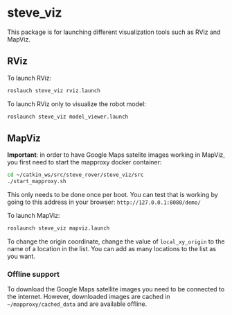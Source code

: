 # steve_viz
This package is for launching different visualization tools such as RViz and MapViz.

## RViz
To launch RViz:
```bash
roslauch steve_viz rviz.launch
```

To launch RViz only to visualize the robot model:
```bash
roslaunch steve_viz model_viewer.launch
```

## MapViz
**Important**: in order to have Google Maps satelite images working in MapViz, you first need to start the mapproxy docker container:
```bash
cd ~/catkin_ws/src/steve_rover/steve_viz/src
./start_mapproxy.sh
```
This only needs to be done once per boot. You can test that is working by going to this address in your browser: `http://127.0.0.1:8080/demo/`

To launch MapViz:
```bash
roslaunch steve_viz mapviz.launch
```

To change the origin coordinate, change the value of `local_xy_origin` to the name of a location in the list. You can add as many locations to the list as you want.

### Offline support
To download the Google Maps satellite images you need to be connected to the internet. However, downloaded images are cached in `~/mapproxy/cached_data` and are available offline.